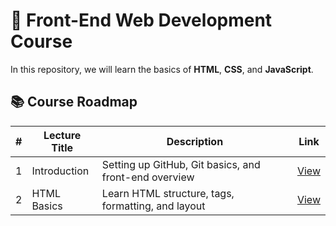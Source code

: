 # 🚀 Front-End Web Development Course


In this repository, we will learn the basics of **HTML**, **CSS**, and **JavaScript**.

## 📚 Course Roadmap

| #   | Lecture Title | Description          | Link                             |
|-----|----------------|---------------------|----------------------------------|
| 1   | Introduction   | Setting up GitHub, Git basics, and front-end overview | [View](./Classes/class1.md) |
| 2   | HTML Basics    | Learn HTML structure, tags, formatting, and layout | [View](./Classes/class2.md) |
